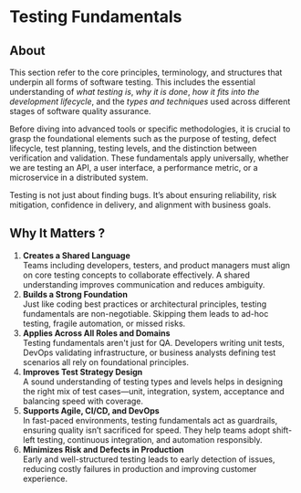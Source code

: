 # Testing Fundamentals

## **About**

This section refer to the core principles, terminology, and structures that underpin all forms of software testing. This includes the essential understanding of _what testing is_, _why it is done_, _how it fits into the development lifecycle_, and the _types and techniques_ used across different stages of software quality assurance.

Before diving into advanced tools or specific methodologies, it is crucial to grasp the foundational elements such as the purpose of testing, defect lifecycle, test planning, testing levels, and the distinction between verification and validation. These fundamentals apply universally, whether we are testing an API, a user interface, a performance metric, or a microservice in a distributed system.

Testing is not just about finding bugs. It’s about ensuring reliability, risk mitigation, confidence in delivery, and alignment with business goals.

## **Why It Matters ?**

1. **Creates a Shared Language**\
   Teams including developers, testers, and product managers must align on core testing concepts to collaborate effectively. A shared understanding improves communication and reduces ambiguity.
2. **Builds a Strong Foundation**\
   Just like coding best practices or architectural principles, testing fundamentals are non-negotiable. Skipping them leads to ad-hoc testing, fragile automation, or missed risks.
3. **Applies Across All Roles and Domains**\
   Testing fundamentals aren't just for QA. Developers writing unit tests, DevOps validating infrastructure, or business analysts defining test scenarios all rely on foundational principles.
4. **Improves Test Strategy Design**\
   A sound understanding of testing types and levels helps in designing the right mix of test cases—unit, integration, system, acceptance and balancing speed with coverage.
5. **Supports Agile, CI/CD, and DevOps**\
   In fast-paced environments, testing fundamentals act as guardrails, ensuring quality isn’t sacrificed for speed. They help teams adopt shift-left testing, continuous integration, and automation responsibly.
6. **Minimizes Risk and Defects in Production**\
   Early and well-structured testing leads to early detection of issues, reducing costly failures in production and improving customer experience.
